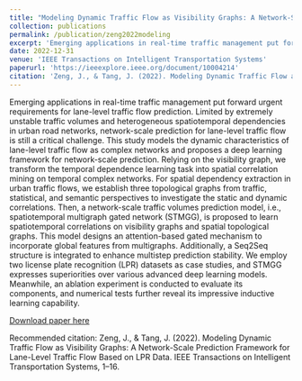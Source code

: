 ```yaml
---
title: "Modeling Dynamic Traffic Flow as Visibility Graphs: A Network-Scale Prediction Framework for Lane-Level Traffic Flow Based on LPR Data"
collection: publications
permalink: /publication/zeng2022modeling
excerpt: 'Emerging applications in real-time traffic management put forward urgent requirements for lane-level traffic flow prediction. Limited by extremely unstable traffic volumes and heterogeneous spatiotemporal dependencies in urban road networks, network-scale prediction for lane-level traffic flow is still a critical challenge. This study models the dynamic characteristics of lane-level traffic flow as complex networks and proposes a deep learning framework for network-scale prediction. Relying on the visibility graph, we transform the temporal dependence learning task into spatial correlation mining on temporal complex networks. For spatial dependency extraction in urban traffic flows, we establish three topological graphs from traffic, statistical, and semantic perspectives to investigate the static and dynamic correlations. Then, a network-scale traffic volumes prediction model, i.e., spatiotemporal multigraph gated network (STMGG), is proposed to learn spatiotemporal correlations on visibility graphs and spatial topological graphs. This model designs an attention-based gated mechanism to incorporate global features from multigraphs. Additionally, a Seq2Seq structure is integrated to enhance multistep prediction stability. We employ two license plate recognition (LPR) datasets as case studies, and STMGG expresses superiorities over various advanced deep learning models. Meanwhile, an ablation experiment is conducted to evaluate its components, and numerical tests further reveal its impressive inductive learning capability.'
date: 2022-12-31
venue: 'IEEE Transactions on Intelligent Transportation Systems'
paperurl: 'https://ieeexplore.ieee.org/document/10004214'
citation: 'Zeng, J., & Tang, J. (2022). Modeling Dynamic Traffic Flow as Visibility Graphs: A Network-Scale Prediction Framework for Lane-Level Traffic Flow Based on LPR Data. IEEE Transactions on Intelligent Transportation Systems, 1–16.'
---
```

Emerging applications in real-time traffic management put forward urgent requirements for lane-level traffic flow prediction. Limited by extremely unstable traffic volumes and heterogeneous spatiotemporal dependencies in urban road networks, network-scale prediction for lane-level traffic flow is still a critical challenge. This study models the dynamic characteristics of lane-level traffic flow as complex networks and proposes a deep learning framework for network-scale prediction. Relying on the visibility graph, we transform the temporal dependence learning task into spatial correlation mining on temporal complex networks. For spatial dependency extraction in urban traffic flows, we establish three topological graphs from traffic, statistical, and semantic perspectives to investigate the static and dynamic correlations. Then, a network-scale traffic volumes prediction model, i.e., spatiotemporal multigraph gated network (STMGG), is proposed to learn spatiotemporal correlations on visibility graphs and spatial topological graphs. This model designs an attention-based gated mechanism to incorporate global features from multigraphs. Additionally, a Seq2Seq structure is integrated to enhance multistep prediction stability. We employ two license plate recognition (LPR) datasets as case studies, and STMGG expresses superiorities over various advanced deep learning models. Meanwhile, an ablation experiment is conducted to evaluate its components, and numerical tests further reveal its impressive inductive learning capability.

[Download paper here](http://SunderlandAJ-1130.github.io/files/zeng2022modeling.pdf)

Recommended citation: Zeng, J., & Tang, J. (2022). Modeling Dynamic Traffic Flow as Visibility Graphs: A Network-Scale Prediction Framework for Lane-Level Traffic Flow Based on LPR Data. IEEE Transactions on Intelligent Transportation Systems, 1–16.
